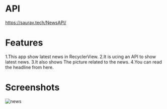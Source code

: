 # API 
https://saurav.tech/NewsAPI/

# Features
1.This app show latest news in RecyclerView.
2.It is ucing an API to show latest news.
3.It also shows The picture related to the news.
4.You can read the headline from here.

# Screenshots
![news](https://user-images.githubusercontent.com/87073046/228000419-c7b18020-2007-44c7-9721-c9be6585218d.jpg)

